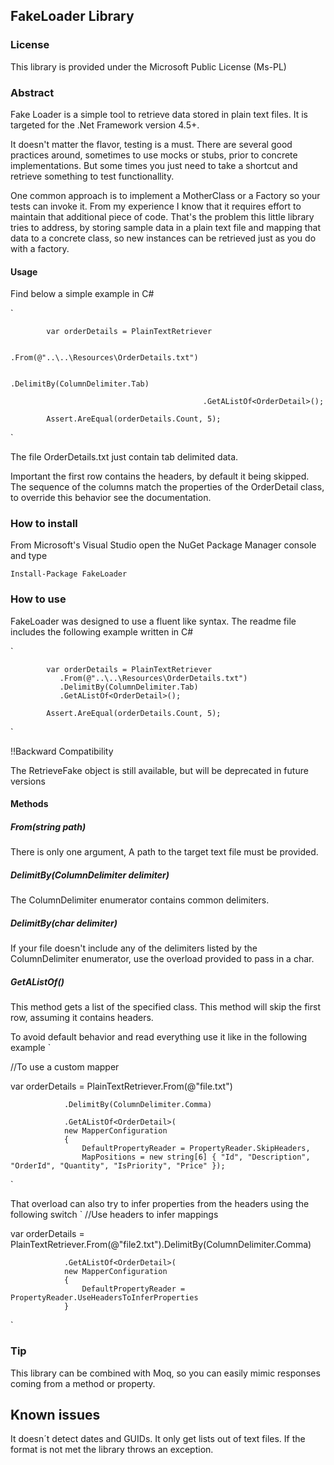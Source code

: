 ## FakeLoader Library
### License

This library is provided under the Microsoft Public License (Ms-PL)

### Abstract

Fake Loader is a simple tool to retrieve data stored in plain text files. It is targeted for the .Net Framework version 4.5+.

It doesn't matter the flavor, testing is a must. There are several good practices around, sometimes to use mocks or stubs, prior to concrete implementations. But some times you just need to take a shortcut and retrieve something to test functionallity.

One common approach is to implement a MotherClass or a Factory so your tests
can invoke it. From my experience I know that it requires effort to maintain that additional piece of code. That's the problem this little library tries to address,
by storing sample data in a plain text file and mapping that data to a concrete class, so new instances can be retrieved just as you do with a factory.

#### Usage

Find below a simple example in C#

`

            var orderDetails = PlainTextRetriever
            
                                            .From(@"..\..\Resources\OrderDetails.txt")
                                            
                                              .DelimitBy(ColumnDelimiter.Tab)
                                              
                                               .GetAListOf<OrderDetail>();
                                               
            Assert.AreEqual(orderDetails.Count, 5);
`

The file OrderDetails.txt just contain tab delimited data.

Important the first row contains the headers, by default it being skipped. The sequence of the columns match the properties of the OrderDetail class, to override this behavior see the documentation.

### How to install

From Microsoft's Visual Studio open the NuGet Package Manager console and type

`
Install-Package FakeLoader
`

### How to use

FakeLoader was designed to use a fluent like syntax. The readme file includes the following example written in C#

`

            var orderDetails = PlainTextRetriever            
               .From(@"..\..\Resources\OrderDetails.txt")
               .DelimitBy(ColumnDelimiter.Tab)
               .GetAListOf<OrderDetail>();
                                               
            Assert.AreEqual(orderDetails.Count, 5);
`

!!Backward Compatibility

The RetrieveFake object is still available, but will be deprecated in future versions
#### Methods
##### From(string path)
There is only one argument, A path to the target text file must be provided.
##### DelimitBy(ColumnDelimiter delimiter)
The ColumnDelimiter enumerator contains common delimiters.
##### DelimitBy(char delimiter)
If your file doesn't include any of the delimiters listed by the ColumnDelimiter enumerator, use the
overload provided to pass in a char.
##### GetAListOf<T>()
This method gets a list of the specified class. This method will skip the first row, assuming it contains headers.

To avoid default behavior and read everything use it like in the following example
`

//To use a custom mapper

var orderDetails = PlainTextRetriever.From(@"file.txt")

                .DelimitBy(ColumnDelimiter.Comma)

                .GetAListOf<OrderDetail>(
                new MapperConfiguration
                {
                    DefaultPropertyReader = PropertyReader.SkipHeaders,
                    MapPositions = new string[6] { "Id", "Description", "OrderId", "Quantity", "IsPriority", "Price" });
`

That overload can also try to infer properties from the headers using the following switch
`
//Use headers to infer mappings

var orderDetails = PlainTextRetriever.From(@"file2.txt").DelimitBy(ColumnDelimiter.Comma)

                .GetAListOf<OrderDetail>(
                new MapperConfiguration
                {
                    DefaultPropertyReader = PropertyReader.UseHeadersToInferProperties
                }
`

### Tip
This library can be combined with Moq, so you can easily mimic responses coming from a method or property.

## Known issues
It doesn´t detect dates and GUIDs. It only get lists out of text files. If the format is not met the library throws an exception.

